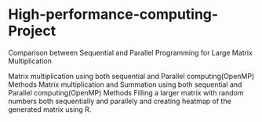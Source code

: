 # High-performance-computing-Project
Comparison between Sequential and Parallel Programming for Large Matrix Multiplication

Matrix multiplication using both sequential and Parallel computing(OpenMP) Methods
Matrix multiplication and Summation using both sequential and Parallel computing(OpenMP) Methods
Filling a larger matrix with random numbers both sequentially and parallely and creating heatmap of the generated matrix using R.
